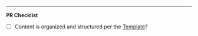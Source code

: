 <!--
NOTE:
Before submitting an issue, please make sure you read our PR policy at https://github.com/AudaxHealthInc/ui-interviews/blob/master/CONTRIBUTING.md#pull-request-policy
-->

<!-- Describe below what you're commiting. The more detail the better. But still be brief, we don't want people falling asleep 🙂. -->



---

**PR Checklist**
<!-- Spot check the following and DO NOT REMOVE. All items will need to be checked before PR is merged.  -->

- [ ] Content is organized and structured per the [Template](https://github.com/AudaxHealthInc/ui-interviews/blob/master/TEMPLATE.md)?

